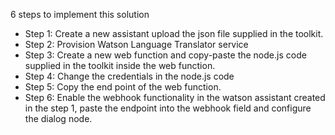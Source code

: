 6 steps to implement this solution
- Step 1: Create a new assistant upload the json file supplied in the toolkit.
- Step 2: Provision Watson Language Translator service
- Step 3: Create a new web function and copy-paste the node.js code supplied in the toolkit inside the web function.
- Step 4: Change the credentials in the node.js code
- Step 5: Copy the end point of the web function.
- Step 6: Enable the webhook functionality in the watson assistant created in the step 1, paste the endpoint into the webhook field and configure the dialog node.
